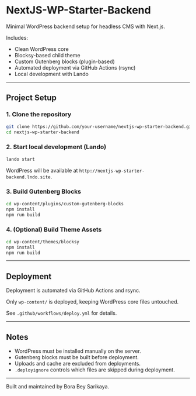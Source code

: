 # NextJS-WP-Starter-Backend

Minimal WordPress backend setup for headless CMS with Next.js.

Includes:
- Clean WordPress core
- Blocksy-based child theme
- Custom Gutenberg blocks (plugin-based)
- Automated deployment via GitHub Actions (rsync)
- Local development with Lando

---

## Project Setup

### 1. Clone the repository

```bash
git clone https://github.com/your-username/nextjs-wp-starter-backend.git
cd nextjs-wp-starter-backend
```

### 2. Start local development (Lando)

```bash
lando start
```

WordPress will be available at `http://nextjs-wp-starter-backend.lndo.site`.

### 3. Build Gutenberg Blocks

```bash
cd wp-content/plugins/custom-gutenberg-blocks
npm install
npm run build
```

### 4. (Optional) Build Theme Assets

```bash
cd wp-content/themes/blocksy
npm install
npm run build
```

---

## Deployment

Deployment is automated via GitHub Actions and rsync.

Only `wp-content/` is deployed, keeping WordPress core files untouched.

See `.github/workflows/deploy.yml` for details.

---

## Notes

- WordPress must be installed manually on the server.
- Gutenberg blocks must be built before deployment.
- Uploads and cache are excluded from deployments.
- `.deployignore` controls which files are skipped during deployment.

---

Built and maintained by Bora Bey Sarikaya.